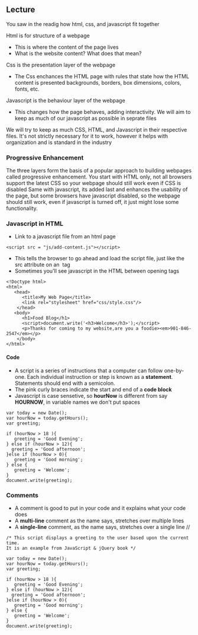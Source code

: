## Lecture
You saw in the readig how html, css, and javascript fit together

Html is for structure of a webpage
- This is where the content of the page lives
- What is the website content? What does that mean?

Css is the presentation layer of the webpage
- The Css enchances the HTML page with rules that state how the HTML content is presented backgrounds, borders, box dimensions, colors, fonts, etc.

Javascript is the behaviour layer of the webpage
- This changes how the page behaves, adding interactivity. We will aim to keep as much of our javascript as possible in seprate files

We will try to keep as much CSS, HTML, and Javascript in their respective files. It's not strictly necessary
for it to work, however it helps with organization and is standard in the industry

### Progressive Enhancement
The three layers form the basis of a popular approach to building webpages called progressive enhancement.
You start with HTML only, not all browsers support the latest CSS so your webpage should still work
even if CSS is disabled
Same with javascript, its added last and enhances the usability of the page, but some browsers have javascript
disabled, so the webpage should still work, even if javascript is turned off, it just might lose some
functionality.

### Javascript in HTML

* Link to a javascript file from an html page
```
<script src = "js/add-content.js"></script>
```
* This tells the browser to go ahead and load the script file, just like the src attribute on an <img> tag
* Sometimes you'll see javascript in the HTML between opening <script> and closing </script> tags

```
<!Doctype html>
<html>
   <head>
      <title>My Web Page</title>
      <link rel="stylesheet" href="css/style.css"/>
    </head>
   <body>
      <h1>Food Blog</h1>
      <script>document.write('<h3>Welcome</h3>');</script>
      <p>Thanks for coming to my website,are you a foodie><em>901-846-2547</em></p>
    </body>
</html>
```

#### Code

* A script is a series of instructions that a computer can follow one-by-one. Each individual instruction or step is known as a **statement**. Statements should end with a semicolon.
* The pink curly braces indicate the start and end of a **code block**
* Javascript is case sensetive, so **hourNow** is different from say **HOURNOW**, in variable names we don't put spaces

```
var today = new Date();
var hourNow = today.getHours();
var greeting;

if (hourNow > 18 ){
   greeting = 'Good Evening';
} else if (hourNow > 12){
  greeting = 'Good afternoon';
}else if (hourNow > 0){
   greeting = 'Good morning';
} else {
   greeting = 'Welcome';
}
document.write(greeting);
```

### Comments

* A comment is good to put in your code and it explains what your code does
* A **multi-line** comment as the name says, stretches over multiple lines
* A **single-line** comment, as the name says, stretches over a single line //


```
/* This script displays a greeting to the user based upon the current time.
It is an example from JavaScript & jQuery book */

var today = new Date();
var hourNow = today.getHours();
var greeting;

if (hourNow > 18 ){
   greeting = 'Good Evening';
} else if (hourNow > 12){
  greeting = 'Good afternoon';
}else if (hourNow > 0){
   greeting = 'Good morning';
} else {
   greeting = 'Welcome';
}
document.write(greeting);
```


